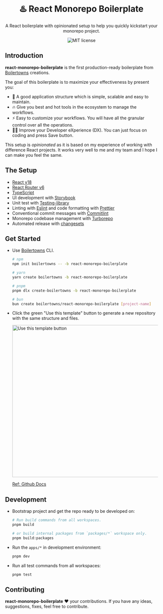 <h1 align="center">♨️ React Monorepo Boilerplate</h1>

<div align="center">
  <p>
    A React boilerplate with opinionated setup to help you quickly kickstart your monorepo project.
  </p>
  <img src="https://img.shields.io/github/license/boilertowns/react-monorepo-boilerplate?style=flat-square" alt="MIT license" >
</div>

## Introduction

**react-monorepo-boilerplate** is the first production-ready boilerplate from [Boilertowns][boilertowns-url] creations.

The goal of this boilerplate is to maximize your effectiveness by present you:

- 🚀 A good application structure which is simple, scalable and easy to maintain.
- 🔥 Give you best and hot tools in the ecosystem to manage the workflows.
- ⚡️ Easy to customize your workflows. You will have all the granular control over all the operations.
- 🧑‍💻 Improve your Developer eXperience (DX). You can just focus on coding and press Save button.

This setup is _opinionated_ as it is based on my experience of working with difference React projects. It works very well to me and my team and I hope I can make you feel the same.

## The Setup

- [React v18][react-url]
- [React Router v6][react-router-url]
- [TypeScript][typescript-url]
- UI development with [Storybook][storybook-url]
- Unit test with [Testing-library][testing-library-url]
- Linting with [Eslint][eslint-url] and code formatting with [Prettier][prettier-url]
- Conventional commit messages with [Commitlint][commitlint-url]
- Monorepo codebase management with [Turborepo][turbo-url]
- Automated release with [changesets][changesets-url]

## Get Started

- Use [Boilertowns](https://github.com/boilertowns/create-boilertowns) CLI.

  ```sh
  # npm
  npm init boilertowns -- -b react-monorepo-boilerplate

  # yarn
  yarn create boilertowns -b react-monorepo-boilerplate

  # pnpm
  pnpm dlx create-boilertowns -b react-monorepo-boilerplate

  # bun
  bun create boilertowns/react-monorepo-boilerplate [project-name]
  ```

- Click the green "Use this template" button to generate a new repository with the same structure and files.

  <img src="https://docs.github.com/assets/cb-36544/images/help/repository/use-this-template-button.png" alt="Use this template button" width="500">

  [Ref: Github Docs](https://docs.github.com/en/repositories/creating-and-managing-repositories/creating-a-repository-from-a-template)

## Development

- Bootstrap project and get the repo ready to be developed on:

  ```sh
  # Run build commands from all workspaces.
  pnpm build

  # or build internal packages from `packages/*` workspace only.
  pnpm build:packages
  ```

- Run the `apps/*` in development environment:

  ```sh
  pnpm dev
  ```

- Run all test commands from all workspaces:

  ```sh
  pnpm test
  ```

## Contributing

**react-monorepo-boilerplate** ❤️ your contributions. If you have any ideas, suggestions, fixes, feel free to contribute.

[boilertowns-url]: https://github.com/boilertowns
[react-url]: https://beta.reactjs.org
[react-router-url]: https://reactrouter.com
[typescript-url]: https://www.typescriptlang.org
[babel-url]: https://babeljs.io
[webpack-url]: https://webpack.js.org
[storybook-url]: https://storybook.js.org
[eslint-url]: https://eslint.org
[commitlint-url]: https://github.com/conventional-changelog/commitlint
[prettier-url]: https://prettier.io
[testing-library-url]: https://testing-library.com
[turbo-url]: https://turborepo.org/
[changesets-url]: https://github.com/changesets/changesets
